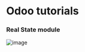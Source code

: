 # Odoo tutorials

### Real State module
![image](https://github.com/user-attachments/assets/74844c80-4f00-4e8e-8d3e-4e66612db639)
